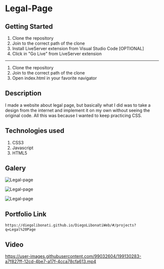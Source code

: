 # Legal-Page

## Getting Started

1. Clone the repository
2. Join to the correct path of the clone
3. Install LiveServer extension from Visual Studio Code [OPTIONAL]
4. Click in "Go Live" from LiveServer extension

---

1. Clone the repository
2. Join to the correct path of the clone
3. Open index.html in your favorite navigator

## Description

I made a website about legal page, but basically what I did was to take a design from the internet and implement it on my own without seeing the original code. All this was because I wanted to keep practicing CSS.

## Technologies used

1. CSS3
2. Javascript
3. HTML5

## Galery

![Legal-page](https://raw.githubusercontent.com/DiegoLibonati/DiegoLibonatiWeb/main/data/projects/Css/Imagenes/legal-0.jpg)

![Legal-page](https://raw.githubusercontent.com/DiegoLibonati/DiegoLibonatiWeb/main/data/projects/Css/Imagenes/legal-1.jpg)

![Legal-page](https://raw.githubusercontent.com/DiegoLibonati/DiegoLibonatiWeb/main/data/projects/Css/Imagenes/legal-2.jpg)

## Portfolio Link

`https://diegolibonati.github.io/DiegoLibonatiWeb/#/projects?q=Legal%20Page`

## Video

https://user-images.githubusercontent.com/99032604/199130283-a7f827ff-12cd-4be7-a17f-4cca78cfa613.mp4
